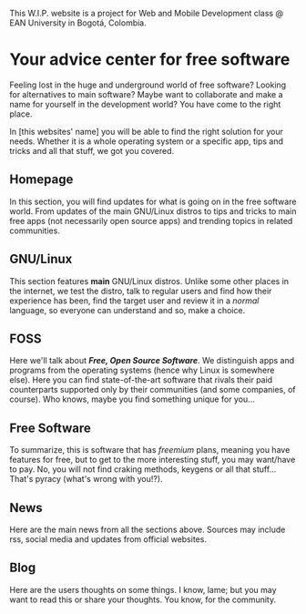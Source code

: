 This W.I.P. website is a project for Web and Mobile Development class @ EAN University in Bogotá, Colombia.

# Your advice center for free software

Feeling lost in the huge and underground world of free software? Looking for alternatives to main software? Maybe want to collaborate and make a name for yourself in the development world? You have come to the right place.

In [this websites' name] you will be able to find the right solution for your needs. Whether it is a whole operating system or a specific app, tips and tricks and all that stuff, we got you covered.

## Homepage

In this section, you will find updates for what is going on in the free software world. From updates of the main GNU/Linux distros to tips and tricks to main free apps (not necessarily open source apps) and trending topics in related communities.

## GNU/Linux

This section features **main** GNU/Linux distros. Unlike some other places in the internet, we test the distro, talk to regular users and find how their experience has been, find the target user and review it in a *normal* language, so everyone can understand and so, make a choice.

## FOSS

Here we'll talk about ***Free, Open Source Software***. We distinguish apps and programs from the operating systems (hence why Linux is somewhere else). Here you can find state-of-the-art software that rivals their paid counterparts supported only by their communities (and some companies, of course). Who knows, maybe you find something unique for you...

## Free Software

To summarize, this is software that has *freemium* plans, meaning you have features for free, but to get to the more interesting stuff, you may want/have to pay. No, you will not find craking methods, keygens or all that stuff... That's pyracy (what's wrong with you!?).

## News

Here are the main news from all the sections above. Sources may include rss, social media and updates from official websites.

## Blog

Here are the users thoughts on some things. I know, lame; but you may want to read this or share your thoughts. You know, for the community.